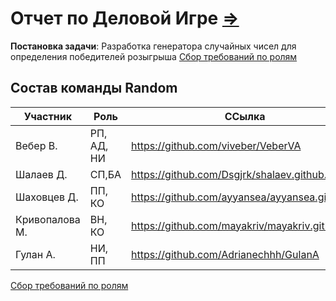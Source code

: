 # Отчет по Деловой Игре [=>](https://github.com/viveber/VeberVA/blob/main/Семинары/семинар%203-4.md)

**Постановка задачи**: Разработка генератора случайных чисел для определения победителей розыгрыша
[Сбор требований по ролям](https://github.com/stankin/oop-stat/blob/master/stohastic/СборТребований.md)

## Состав команды Random
|Участник|Роль|ССылка|
|--|--|--|
|Вебер В.|РП, АД, НИ|https://github.com/viveber/VeberVA|
|Шалаев Д.|СП,БА|https://github.com/Dsgjrk/shalaev.github.io|
|Шаховцев Д.|ПП, КО|https://github.com/ayyansea/ayyansea.github.io|
|Кривопалова М.|ВН, КО|https://github.com/mayakriv/mayakriv.github.io|
|Гулан А.|НИ, ПП|https://github.com/Adrianechhh/GulanA|

[Сбор требований по ролям](https://github.com/stankin/oop-stat/blob/master/stohastic/СборТребований.md)

